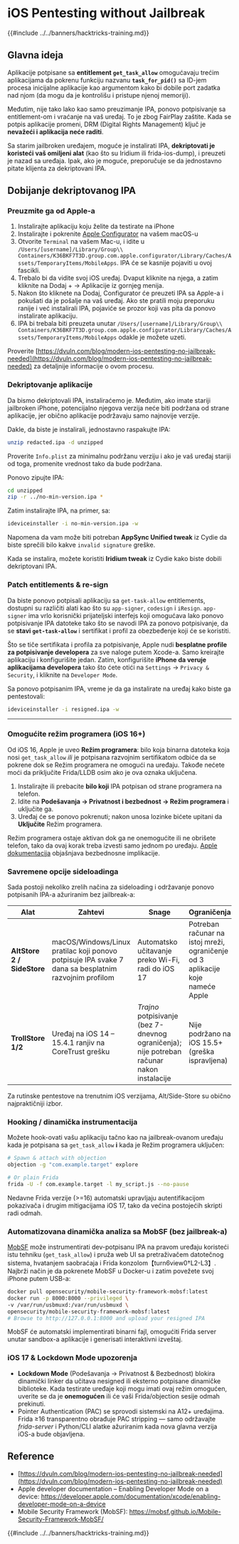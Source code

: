 # iOS Pentesting without Jailbreak

{{#include ../../banners/hacktricks-training.md}}

## Glavna ideja

Aplikacije potpisane sa **entitlement `get_task_allow`** omogućavaju trećim aplikacijama da pokrenu funkciju nazvanu **`task_for_pid()`** sa ID-jem procesa inicijalne aplikacije kao argumentom kako bi dobile port zadatka nad njom (da mogu da je kontrolišu i pristupe njenoj memoriji).

Međutim, nije tako lako kao samo preuzimanje IPA, ponovo potpisivanje sa entitlement-om i vraćanje na vaš uređaj. To je zbog FairPlay zaštite. Kada se potpis aplikacije promeni, DRM (Digital Rights Management) ključ je **nevažeći i aplikacija neće raditi**.

Sa starim jailbroken uređajem, moguće je instalirati IPA, **dekriptovati je koristeći vaš omiljeni alat** (kao što su Iridium ili frida-ios-dump), i preuzeti je nazad sa uređaja. Ipak, ako je moguće, preporučuje se da jednostavno pitate klijenta za dekriptovani IPA.


## Dobijanje dekriptovanog IPA

### Preuzmite ga od Apple-a

1. Instalirajte aplikaciju koju želite da testirate na iPhone
2. Instalirajte i pokrenite [Apple Configurator](https://apps.apple.com/au/app/apple-configurator/id1037126344?mt=12) na vašem macOS-u
3. Otvorite `Terminal` na vašem Mac-u, i idite u `/Users/[username]/Library/Group\\ Containers/K36BKF7T3D.group.com.apple.configurator/Library/Caches/Assets/TemporaryItems/MobileApps`. IPA će se kasnije pojaviti u ovoj fascikli.
4. Trebalo bi da vidite svoj iOS uređaj. Dvaput kliknite na njega, a zatim kliknite na Dodaj + → Aplikacije iz gornjeg menija.
5. Nakon što kliknete na Dodaj, Configurator će preuzeti IPA sa Apple-a i pokušati da je pošalje na vaš uređaj. Ako ste pratili moju preporuku ranije i već instalirali IPA, pojaviće se prozor koji vas pita da ponovo instalirate aplikaciju.
6. IPA bi trebala biti preuzeta unutar `/Users/[username]/Library/Group\\ Containers/K36BKF7T3D.group.com.apple.configurator/Library/Caches/Assets/TemporaryItems/MobileApps` odakle je možete uzeti.

Proverite [https://dvuln.com/blog/modern-ios-pentesting-no-jailbreak-needed](https://dvuln.com/blog/modern-ios-pentesting-no-jailbreak-needed) za detaljnije informacije o ovom procesu.


### Dekriptovanje aplikacije

Da bismo dekriptovali IPA, instaliraćemo je. Međutim, ako imate stariji jailbroken iPhone, potencijalno njegova verzija neće biti podržana od strane aplikacije, jer obično aplikacije podržavaju samo najnovije verzije.

Dakle, da biste je instalirali, jednostavno raspakujte IPA:
```bash
unzip redacted.ipa -d unzipped
```
Proverite `Info.plist` za minimalnu podržanu verziju i ako je vaš uređaj stariji od toga, promenite vrednost tako da bude podržana.

Ponovo zipujte IPA:
```bash
cd unzipped
zip -r ../no-min-version.ipa *
```
Zatim instalirajte IPA, na primer, sa:
```bash
ideviceinstaller -i no-min-version.ipa -w
```
Napomena da vam može biti potreban **AppSync Unified tweak** iz Cydie da biste sprečili bilo kakve `invalid signature` greške.

Kada se instalira, možete koristiti **Iridium tweak** iz Cydie kako biste dobili dekriptovani IPA.

### Patch entitlements & re-sign

Da biste ponovo potpisali aplikaciju sa `get-task-allow` entitlements, dostupni su različiti alati kao što su `app-signer`, `codesign` i `iResign`. `app-signer` ima vrlo korisnički prijateljski interfejs koji omogućava lako ponovo potpisivanje IPA datoteke tako što se navodi IPA za ponovo potpisivanje, da se **stavi `get-task-allow`** i sertifikat i profil za obezbeđenje koji će se koristiti.

Što se tiče sertifikata i profila za potpisivanje, Apple nudi **besplatne profile za potpisivanje developera** za sve naloge putem Xcode-a. Samo kreirajte aplikaciju i konfigurišite jedan. Zatim, konfigurišite **iPhone da veruje aplikacijama developera** tako što ćete otići na `Settings` → `Privacy & Security`, i kliknite na `Developer Mode`.

Sa ponovo potpisanim IPA, vreme je da ga instalirate na uređaj kako biste ga pentestovali:
```bash
ideviceinstaller -i resigned.ipa -w
```
---

### Omogućite režim programera (iOS 16+)

Od iOS 16, Apple je uveo **Režim programera**: bilo koja binarna datoteka koja nosi `get_task_allow` *ili* je potpisana razvojnim sertifikatom odbiće da se pokrene dok se Režim programera ne omogući na uređaju. Takođe nećete moći da priključite Frida/LLDB osim ako je ova oznaka uključena.

1. Instalirajte ili prebacite **bilo koji** IPA potpisan od strane programera na telefon.
2. Idite na **Podešavanja → Privatnost i bezbednost → Režim programera** i uključite ga.
3. Uređaj će se ponovo pokrenuti; nakon unosa lozinke bićete upitani da **Uključite** Režim programera.

Režim programera ostaje aktivan dok ga ne onemogućite ili ne obrišete telefon, tako da ovaj korak treba izvesti samo jednom po uređaju. [Apple dokumentacija](https://developer.apple.com/documentation/xcode/enabling-developer-mode-on-a-device) objašnjava bezbednosne implikacije.

### Savremene opcije sideloadinga

Sada postoji nekoliko zrelih načina za sideloading i održavanje ponovo potpisanih IPA-a ažuriranim bez jailbreak-a:

| Alat | Zahtevi | Snage | Ograničenja |
|------|--------------|-----------|-------------|
| **AltStore 2 / SideStore** | macOS/Windows/Linux pratilac koji ponovo potpisuje IPA svake 7 dana sa besplatnim razvojnim profilom | Automatsko učitavanje preko Wi-Fi, radi do iOS 17 | Potreban računar na istoj mreži, ograničenje od 3 aplikacije koje nameće Apple |
| **TrollStore 1/2** | Uređaj na iOS 14 – 15.4.1 ranjiv na CoreTrust grešku | *Trajno* potpisivanje (bez 7-dnevnog ograničenja); nije potreban računar nakon instalacije | Nije podržano na iOS 15.5+ (greška ispravljena) |

Za rutinske pentestove na trenutnim iOS verzijama, Alt/Side-Store su obično najpraktičniji izbor.

### Hooking / dinamička instrumentacija

Možete hook-ovati vašu aplikaciju tačno kao na jailbreak-ovanom uređaju kada je potpisana sa `get_task_allow` **i** kada je Režim programera uključen:
```bash
# Spawn & attach with objection
objection -g "com.example.target" explore

# Or plain Frida
frida -U -f com.example.target -l my_script.js --no-pause
```
Nedavne Frida verzije (>=16) automatski upravljaju autentifikacijom pokazivača i drugim mitigacijama iOS 17, tako da većina postojećih skripti radi odmah.

### Automatizovana dinamička analiza sa MobSF (bez jailbreak-a)

[MobSF](https://mobsf.github.io/Mobile-Security-Framework-MobSF/) može instrumentirati dev-potpisanu IPA na pravom uređaju koristeći istu tehniku (`get_task_allow`) i pruža web UI sa pretraživačem datotečnog sistema, hvatanjem saobraćaja i Frida konzolom【turn6view0†L2-L3】. Najbrži način je da pokrenete MobSF u Docker-u i zatim povežete svoj iPhone putem USB-a:
```bash
docker pull opensecurity/mobile-security-framework-mobsf:latest
docker run -p 8000:8000 --privileged \
-v /var/run/usbmuxd:/var/run/usbmuxd \
opensecurity/mobile-security-framework-mobsf:latest
# Browse to http://127.0.0.1:8000 and upload your resigned IPA
```
MobSF će automatski implementirati binarni fajl, omogućiti Frida server unutar sandbox-a aplikacije i generisati interaktivni izveštaj.

### iOS 17 & Lockdown Mode upozorenja

* **Lockdown Mode** (Podešavanja → Privatnost & Bezbednost) blokira dinamički linker da učitava nesigned ili eksterno potpisane dinamičke biblioteke. Kada testirate uređaje koji mogu imati ovaj režim omogućen, uverite se da je **onemogućen** ili će vaši Frida/objection sesije odmah prekinuti.
* Pointer Authentication (PAC) se sprovodi sistemski na A12+ uređajima. Frida ≥16 transparentno obrađuje PAC stripping — samo održavajte *frida-server* i Python/CLI alatke ažuriranim kada nova glavna verzija iOS-a bude objavljena.

## Reference

- [https://dvuln.com/blog/modern-ios-pentesting-no-jailbreak-needed](https://dvuln.com/blog/modern-ios-pentesting-no-jailbreak-needed)
- Apple developer documentation – Enabling Developer Mode on a device: <https://developer.apple.com/documentation/xcode/enabling-developer-mode-on-a-device>
- Mobile Security Framework (MobSF): <https://mobsf.github.io/Mobile-Security-Framework-MobSF/>

{{#include ../../banners/hacktricks-training.md}}
